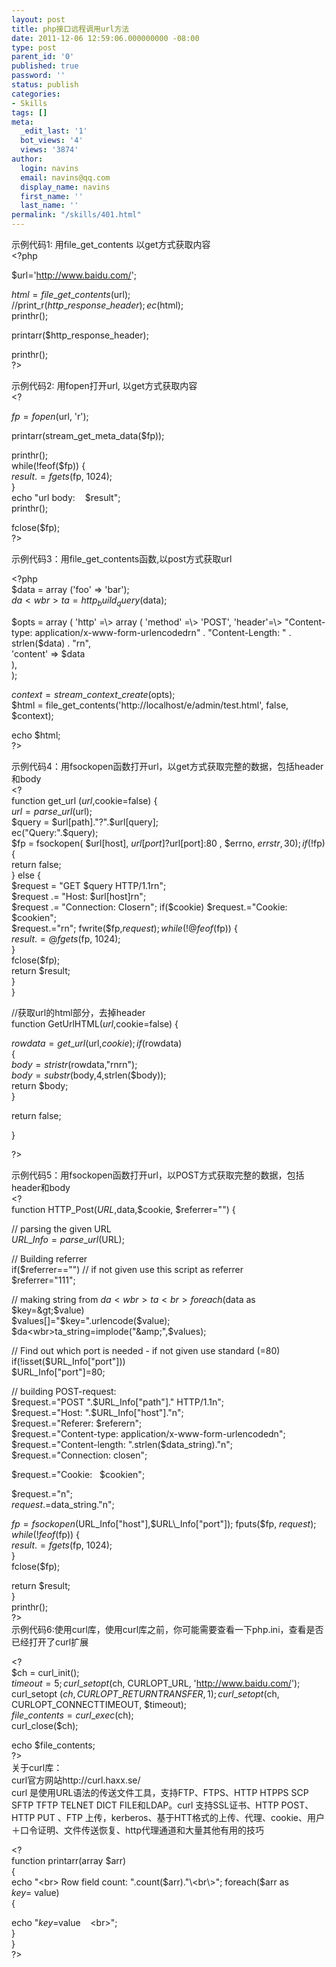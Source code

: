```yaml
---
layout: post
title: php接口远程调用url方法
date: 2011-12-06 12:59:06.000000000 -08:00
type: post
parent_id: '0'
published: true
password: ''
status: publish
categories:
- Skills
tags: []
meta:
  _edit_last: '1'
  bot_views: '4'
  views: '3874'
author:
  login: navins
  email: navins@qq.com
  display_name: navins
  first_name: ''
  last_name: ''
permalink: "/skills/401.html"
---
```

示例代码1: 用file\_get\_contents 以get方式获取内容  
\<?php

$url='http://www.baidu.com/';

$html = file\_get\_contents($url);  
//print\_r($http\_response\_header);  
ec($html);  
printhr();

printarr($http\_response\_header);

printhr();  
?\>

示例代码2: 用fopen打开url, 以get方式获取内容  
\<?

$fp = fopen($url, 'r');

printarr(stream\_get\_meta\_da<wbr>ta($fp));</wbr>

printhr();  
while(!feof($fp)) {  
$result .= fgets($fp, 1024);  
}  
echo "url body:&nbsp;&nbsp;&nbsp; $result";  
printhr();

fclose($fp);  
?\>  
<!--more-->  
示例代码3：用file\_get\_contents函数,以post方式获取url

\<?php  
$da<wbr>ta = array ('foo' =&gt; 'bar');<br>
$da<wbr>ta = http_build_query($da<wbr>ta);</wbr></wbr></wbr>

$opts = array (  
'http' =\> array (  
'method' =\> 'POST',  
'header'=\> "Content-type: application/x-www-form-urlencodedrn" .  
"Content-Length: " . strlen($da<wbr>ta) . "rn",<br>
'content' =&gt; $da<wbr>ta<br>
),<br>
);</wbr></wbr>

$context = stream\_context\_create($opts);  
$html = file\_get\_contents('http://localhost/e/admin/test.html', false, $context);

echo $html;  
?\>

示例代码4：用fsockopen函数打开url，以get方式获取完整的数据，包括header和body  
\<?  
function get\_url ($url,$cookie=false) {  
$url = parse\_url($url);  
$query = $url[path]."?".$url[query];  
ec("Query:".$query);  
$fp = fsockopen( $url[host], $url[port]?$url[port]:80 , $errno, $errstr, 30);  
if (!$fp) {  
return false;  
} else {  
$request = "GET $query HTTP/1.1rn";  
$request .= "Host: $url[host]rn";  
$request .= "Connection: Closern";  
if($cookie) $request.="Cookie:&nbsp;&nbsp; $cookien";  
$request.="rn";  
fwrite($fp,$request);  
while(!@feof($fp)) {  
$result .= @fgets($fp, 1024);  
}  
fclose($fp);  
return $result;  
}  
}

//获取url的html部分，去掉header  
function GetUrlHTML($url,$cookie=false) {

$rowdata = get\_url($url,$cookie);  
if($rowdata)  
{  
$body= stristr($rowdata,"rnrn");  
$body=substr($body,4,strlen($body));  
return $body;  
}

return false;

}

?\>

示例代码5：用fsockopen函数打开url，以POST方式获取完整的数据，包括header和body  
\<?  
function HTTP\_Post($URL,$da<wbr>ta,$cookie, $referrer="") {</wbr>

// parsing the given URL  
$URL\_Info=parse\_url($URL);

// Building referrer  
if($referrer=="") // if not given use this script as referrer  
$referrer="111";

// making string from $da<wbr>ta<br>
foreach($da<wbr>ta as $key=&gt;$value)<br>
$values[]="$key=".urlencode($value);<br>
$da<wbr>ta_string=implode("&amp;",$values);</wbr></wbr></wbr>

// Find out which port is needed - if not given use standard (=80)  
if(!isset($URL\_Info["port"]))  
$URL\_Info["port"]=80;

// building POST-request:  
$request.="POST ".$URL\_Info["path"]." HTTP/1.1n";  
$request.="Host: ".$URL\_Info["host"]."n";  
$request.="Referer: $referern";  
$request.="Content-type: application/x-www-form-urlencodedn";  
$request.="Content-length: ".strlen($da<wbr>ta_string)."n";<br>
$request.="Connection: closen";</wbr>

$request.="Cookie:&nbsp;&nbsp; $cookien";

$request.="n";  
$request.=$da<wbr>ta_string."n";</wbr>

$fp = fsockopen($URL\_Info["host"],$URL\_Info["port"]);  
fputs($fp, $request);  
while(!feof($fp)) {  
$result .= fgets($fp, 1024);  
}  
fclose($fp);

return $result;  
}  
printhr();  
?\>  
示例代码6:使用curl库，使用curl库之前，你可能需要查看一下php.ini，查看是否已经打开了curl扩展

\<?  
$ch = curl\_init();  
$timeout = 5;  
curl\_setopt ($ch, CURLOPT\_URL, 'http://www.baidu.com/');  
curl\_setopt ($ch, CURLOPT\_RETURNTRANSFER, 1);  
curl\_setopt ($ch, CURLOPT\_CONNECTTIMEOUT, $timeout);  
$file\_contents = curl\_exec($ch);  
curl\_close($ch);

echo $file\_contents;  
?\>  
关于curl库：  
curl官方网站http://curl.haxx.se/  
curl 是使用URL语法的传送文件工具，支持FTP、FTPS、HTTP HTPPS SCP SFTP TFTP TELNET DICT FILE和LDAP。curl 支持SSL证书、HTTP POST、HTTP PUT 、FTP 上传，kerberos、基于HTT格式的上传、代理、cookie、用户＋口令证明、文件传送恢复、http代理通道和大量其他有用的技巧

\<?  
function printarr(array $arr)  
{  
echo "\<br\> Row field count: ".count($arr)."\<br\>";  
foreach($arr as $key=\>$value)  
{

echo "$key=$value&nbsp;&nbsp;&nbsp; \<br\>";  
}  
}  
?\>

